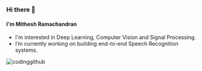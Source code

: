 ### Hi there 👋

#### I'm Mithesh Ramachandran

- I'm interested in Deep Learning, Computer Vision and Signal Processing.
- I’m currently working on building end-to-end Speech Recognition systems.

![codinggithub](https://user-images.githubusercontent.com/64850155/141141777-4324d11a-0ce4-4e55-9449-82891e27432b.gif)
